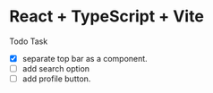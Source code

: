 # React + TypeScript + Vite

Todo Task

- [x] separate top bar as a component.
- [ ] add search option
- [ ] add profile button.
